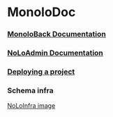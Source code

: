 # MonoloDoc

### [MonoloBack Documentation](monoloback/monoloback.md)

### [NoLoAdmin Documentation](noloadmin/noloadmin.md)

### [Deploying a project](deploying.md)

### Schema infra

[NoLoInfra image](static/noloinfra.png)



